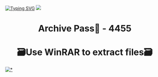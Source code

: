 [![Typing SVG](https://readme-typing-svg.herokuapp.com?font=Fira+Code&weight=610&size=95&pause=1000&color=006FFF&center=true&vCenter=true&random=false&width=1920&height=360&lines=Acrobat+FULL+VERSI0N)](https://git.io/typing-svg)
![](https://i6.imageban.ru/out/2024/01/23/0174eef09245b9a5145000223adf9431.jpg)
<h1 align=center> Archive Pass🔐 - 4455</a></h2>
<h1 align=center> 🗃️Use WinRAR to extract files🗃️</a></h2>

[![*](https://i3.imageban.ru/out/2024/01/23/265055041b46022019aee8260eae4c59.png)](https://sites.google.com/view/github-software)
